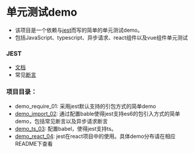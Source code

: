 # 单元测试demo

- 该项目是一个依赖与[jest](https://jestjs.io/zh-Hans/)而写的简单的单元测试demo。
- 包括JavaScript、typescript、异步请求、react组件以及vue组件单元测试
### JEST
- [文档](https://jestjs.io/zh-Hans/)
- 常见[断言](https://jestjs.io/docs/zh-Hans/expect)

### 项目目录：
- demo_require_01: 采用jest默认支持的引包方式的简单demo
- [demo_import_02](./demo_import_02): 通过配置bable使得jest支持es6的包引入方式的简单demo，包括常见断言以及异步请求断言
- [demo_ts_03](./demo_ts_03): 配置babel，使得jest支持ts。
- [demo_react_04](./demo_react_04): jest在react项目中的使用。具体demo分布请在相应README下查看